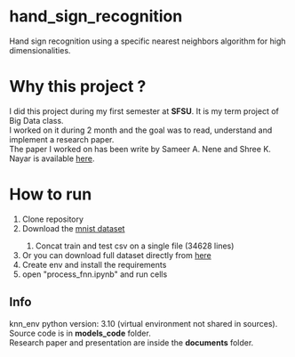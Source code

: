 # hand_sign_recognition
Hand sign recognition using a specific nearest neighbors algorithm for high dimensionalities.

# Why this project ?
I did this project during my first semester at **SFSU**. It is my term project of Big Data class.<br>
I worked on it during 2 month and the goal was to read, understand and implement a research paper.<br>
The paper I worked on has been write by Sameer A. Nene and Shree K. Nayar is available [here](https://cave.cs.columbia.edu/old/publications/pdfs/Nene_PAMI97.pdf "A Simple Algorithm for Nearest Neighbor Search in High Dimensions").

# How to run
<ol>
  <li>Clone repository</li>
  <li>Download the <a href="https://www.kaggle.com/datasets/datamunge/sign-language-mnist">mnist dataset</a></li>
  <ol>
    <li>Concat train and test csv on a single file (34628 lines)</li>
  </ol>
  <li> Or you can download full dataset directly from <a href="https://drive.google.com/file/d/1CC84O7caoeCVOUCeaXTMjs2r-iuw7jax/view?usp=share_link">here</a></li>
  <li>Create env and install the requirements</li>
  <li>open "process_fnn.ipynb" and run cells</li>
</ol>

## Info
knn_env python version: 3.10 (virtual environment not shared in sources).<br>
Source code is in **models_code** folder.<br>
Research paper and presentation are inside the **documents** folder.
